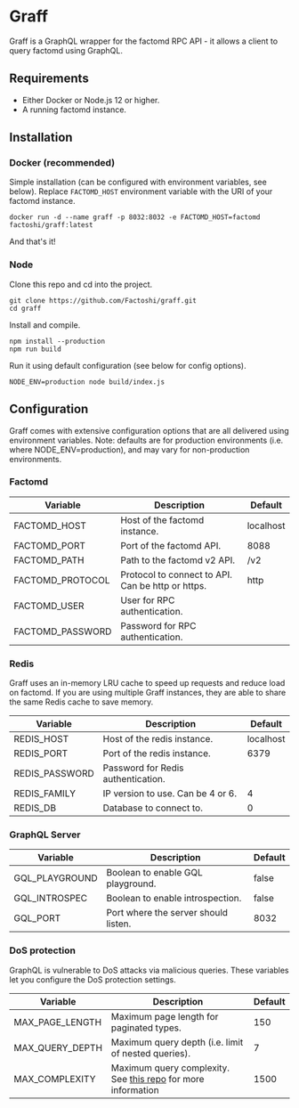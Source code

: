 # Graff

Graff is a GraphQL wrapper for the factomd RPC API - it allows a client to query factomd using GraphQL.

## Requirements

-   Either Docker or Node.js 12 or higher.
-   A running factomd instance.

## Installation

### Docker (recommended)

Simple installation (can be configured with environment variables, see below). Replace `FACTOMD_HOST` environment variable with the URI of your factomd instance.

```
docker run -d --name graff -p 8032:8032 -e FACTOMD_HOST=factomd factoshi/graff:latest
```

And that's it!

### Node

Clone this repo and cd into the project.

```
git clone https://github.com/Factoshi/graff.git
cd graff
```

Install and compile.

```
npm install --production
npm run build
```

Run it using default configuration (see below for config options).

```
NODE_ENV=production node build/index.js
```

## Configuration

Graff comes with extensive configuration options that are all delivered using environment variables. Note: defaults are for production environments (i.e. where NODE_ENV=production), and may vary for non-production environments.

### Factomd

| Variable         | Description                                       | Default   |
| ---------------- | ------------------------------------------------- | --------- |
| FACTOMD_HOST     | Host of the factomd instance.                     | localhost |
| FACTOMD_PORT     | Port of the factomd API.                          | 8088      |
| FACTOMD_PATH     | Path to the factomd v2 API.                       | /v2       |
| FACTOMD_PROTOCOL | Protocol to connect to API. Can be http or https. | http      |
| FACTOMD_USER     | User for RPC authentication.                      |           |
| FACTOMD_PASSWORD | Password for RPC authentication.                  |           |

### Redis

Graff uses an in-memory LRU cache to speed up requests and reduce load on factomd. If you are using multiple Graff instances, they are able to share the same Redis cache to save memory.

| Variable       | Description                        | Default   |
| -------------- | ---------------------------------- | --------- |
| REDIS_HOST     | Host of the redis instance.        | localhost |
| REDIS_PORT     | Port of the redis instance.        | 6379      |
| REDIS_PASSWORD | Password for Redis authentication. |           |
| REDIS_FAMILY   | IP version to use. Can be 4 or 6.  | 4         |
| REDIS_DB       | Database to connect to.            | 0         |

### GraphQL Server

| Variable       | Description                          | Default |
| -------------- | ------------------------------------ | ------- |
| GQL_PLAYGROUND | Boolean to enable GQL playground.    | false   |
| GQL_INTROSPEC  | Boolean to enable introspection.     | false   |
| GQL_PORT       | Port where the server should listen. | 8032    |

### DoS protection

GraphQL is vulnerable to DoS attacks via malicious queries. These variables let you configure the DoS protection settings.

| Variable        | Description                                                                                                                 | Default |
| --------------- | --------------------------------------------------------------------------------------------------------------------------- | ------- |
| MAX_PAGE_LENGTH | Maximum page length for paginated types.                                                                                    | 150     |
| MAX_QUERY_DEPTH | Maximum query depth (i.e. limit of nested queries).                                                                         | 7       |
| MAX_COMPLEXITY  | Maximum query complexity. See [this repo](https://github.com/4Catalyzer/graphql-validation-complexity) for more information | 1500    |
